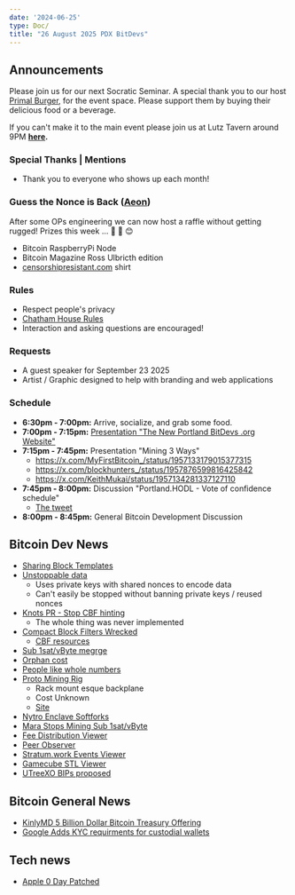 ```yaml
---
date: '2024-06-25'
type: Doc/
title: "26 August 2025 PDX BitDevs"
---
```


## Announcements

Please join us for our next Socratic Seminar. A special thank you to our host <a href="https://dicksprimalburger.com/" data-no-summary>Primal Burger</a>, for the event space. Please support them by buying their delicious food or a beverage.

If you can't make it to the main event please join us at Lutz Tavern around 9PM **<a href="https://www.lutztavern.com/" data-no-summary>here</a>.**

### Special Thanks | Mentions
- Thank you to everyone who shows up each month!

### Guess the Nonce is Back ([Aeon](https://x.com/aeonBTC))
After some OPs engineering we can now host a raffle without getting rugged! Prizes this week ... 🎉 🎁 😊
  - Bitcoin RaspberryPi Node
  - Bitcoin Magazine Ross Ulbricth edition
  - [censorshipresistant.com](https://censorshipresistant.com/) shirt

### Rules
- Respect people's privacy
- [Chatham House Rules](https://www.chathamhouse.org/about-us/chatham-house-rule)
- Interaction and asking questions are encouraged!

### Requests
- A guest speaker for September 23 2025
- Artist / Graphic designed to help with branding and web applications

### Schedule
- **6:30pm - 7:00pm:** Arrive, socialize, and grab some food.
- **7:00pm - 7:15pm:** [Presentation "The New Portland BitDevs .org Website" ](https://portlandbitdevs.org/)
- **7:15pm - 7:45pm:** Presentation "Mining 3 Ways"
  - https://x.com/MyFirstBitcoin_/status/1957133179015377315
  - https://x.com/blockhunters_/status/1957876599816425842
  - https://x.com/KeithMukai/status/1957134281337127110
- **7:45pm - 8:00pm:** Discussion "Portland.HODL - Vote of confidence schedule"
  - [The tweet](https://x.com/LukeDashjr/status/1959068235678011739)
- **8:00pm - 8:45pm:** General Bitcoin Development Discussion

## Bitcoin Dev News
- [Sharing Block Templates](https://github.com/ajtowns/bips/blob/202508-sendtemplate/bip-ajtowns-sendtemplate.md)
- [Unstoppable data](https://x.com/BitMEXResearch/status/1960328464008978669)
  - Uses private keys with shared nonces to encode data
  - Can't easily be stopped without banning private keys / reused nonces
- [Knots PR - Stop CBF hinting](https://github.com/bitcoinknots/bitcoin/pull/167)
  - The whole thing was never implemented
- [Compact Block Filters Wrecked](https://x.com/darosior/status/1952753869814976638)
  - [CBF resources](https://bitcoinops.org/en/topics/compact-block-filters/)
- [Sub 1sat/vByte megrge](https://github.com/bitcoin/bitcoin/pull/33106)
- [Orphan cost](https://x.com/OrangeSurfBTC/status/1958841902221885636)
- [People like whole numbers](https://x.com/OrangeSurfBTC/status/1958633489013649416)
- [Proto Mining Rig](https://x.com/protomining/status/1956325003282030738)
  - Rack mount esque backplane
  - Cost Unknown
  - [Site](https://proto.xyz/products/rig)
- [Nytro Enclave Softforks](https://delvingbitcoin.org/t/confidential-script-emulate-soft-forks-using-stateless-tees/1918)
- [Mara Stops Mining Sub 1sat/vByte](https://x.com/PortlandHODL/status/1958520763083825640)
- [Fee Distribution Viewer](https://mainnet.observer/charts/fees-feerate-bands-stacked/)
- [Peer Observer](https://b10c.me/projects/024-peer-observer/)
- [Stratum.work Events Viewer](https://x.com/boerst/status/1960362185659392150)
- [Gamecube STL Viewer](https://github.com/portlandhodl/gamecube_stl_viewer)
- [UTreeXO BIPs proposed](https://github.com/utreexo/biptreexo)

## Bitcoin General News
- [KinlyMD 5 Billion Dollar Bitcoin Treasury Offering](https://x.com/nakamoto/status/1960461088459526185)
- [Google Adds KYC requirments for custodial wallets](https://x.com/NewsFromGoogle/status/1955743865144795581)

## Tech news
- [Apple 0 Day Patched](https://thehackernews.com/2025/08/apple-patches-cve-2025-43300-zero-day.html)
